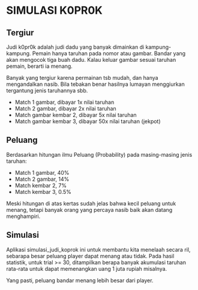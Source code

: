 # SIMULASI K0PR0K

## Tergiur

Judi k0pr0k adalah judi dadu yang banyak dimainkan di kampung-kampung. Pemain hanya taruhan
pada nomor atau gambar. Bandar yang akan mengocok tiga buah dadu. Kalau keluar gambar sesuai 
taruhan pemain, berarti ia menang.

Banyak yang tergiur karena permainan tsb mudah, dan hanya mengandalkan nasib. Bila tebakan benar
hasilnya lumayan menggiurkan tergantung jenis taruhannya sbb.

* Match 1 gambar, dibayar 1x nilai taruhan
* Match 2 gambar, dibayar 2x nilai taruhan
* Match gambar kembar 2, dibayar 5x nilai taruhan
* Match gambar kembar 3, dibayar 50x nilai taruhan (jekpot)

## Peluang

Berdasarkan hitungan ilmu Peluang (Probability) pada masing-masing jenis taruhan:

* Match 1 gambar, 40%
* Match 2 gambar, 14%
* Match kembar 2, 7%
* Match kembar 3, 0.5%

Meski hitungan di atas kertas sudah jelas bahwa kecil peluang untuk menang, tetapi banyak 
orang yang percaya nasib baik akan datang menghampiri.

## Simulasi

Aplikasi simulasi_judi_koprok ini untuk membantu kita menelaah secara ril, sebarapa besar peluang
player dapat menang atau tidak. Pada hasil statistik, untuk trial >= 30, ditampilkan berapa banyak 
akumulasi taruhan rata-rata untuk dapat memenangkan uang 1 juta rupiah misalnya.

Yang pasti, peluang bandar menang lebih besar dari player.
